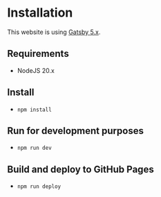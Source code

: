 # Installation

This website is using [Gatsby 5.x](https://www.gatsbyjs.org/).

## Requirements

- NodeJS 20.x

## Install

- `npm install`

## Run for development purposes

- `npm run dev`

## Build and deploy to GitHub Pages

- `npm run deploy`
